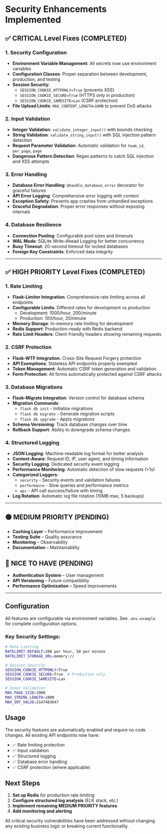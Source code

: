 # Security Enhancements Implemented

## ✅ CRITICAL Level Fixes (COMPLETED)

### 1. Security Configuration
- **Environment Variable Management**: All secrets now use environment variables
- **Configuration Classes**: Proper separation between development, production, and testing
- **Session Security**: 
  - `SESSION_COOKIE_HTTPONLY=True` (prevents XSS)
  - `SESSION_COOKIE_SECURE=True` (HTTPS only in production)
  - `SESSION_COOKIE_SAMESITE=Lax` (CSRF protection)
- **File Upload Limits**: `MAX_CONTENT_LENGTH=16MB` to prevent DoS attacks

### 2. Input Validation
- **Integer Validation**: `validate_integer_input()` with bounds checking
- **String Validation**: `validate_string_input()` with SQL injection pattern detection
- **Request Parameter Validation**: Automatic validation for `team_id`, `per_page`, `page`
- **Dangerous Pattern Detection**: Regex patterns to catch SQL injection and XSS attempts

### 3. Error Handling
- **Database Error Handling**: `@handle_database_error` decorator for graceful failures
- **API Error Logging**: Comprehensive error logging with context
- **Exception Safety**: Prevents app crashes from unhandled exceptions
- **Graceful Degradation**: Proper error responses without exposing internals

### 4. Database Resilience
- **Connection Pooling**: Configurable pool sizes and timeouts
- **WAL Mode**: SQLite Write-Ahead Logging for better concurrency
- **Busy Timeout**: 20-second timeout for locked databases
- **Foreign Key Constraints**: Enforced data integrity

---

## ✅ HIGH PRIORITY Level Fixes (COMPLETED)

### 1. Rate Limiting
- **Flask-Limiter Integration**: Comprehensive rate limiting across all endpoints
- **Configurable Limits**: Different rates for development vs production
  - Development: 1000/hour, 200/minute
  - Production: 100/hour, 20/minute
- **Memory Storage**: In-memory rate limiting for development
- **Redis Support**: Production-ready with Redis backend
- **Rate Limit Headers**: Client-friendly headers showing remaining requests

### 2. CSRF Protection
- **Flask-WTF Integration**: Cross-Site Request Forgery protection
- **API Exemptions**: Stateless API endpoints properly exempted
- **Token Management**: Automatic CSRF token generation and validation
- **Form Protection**: All forms automatically protected against CSRF attacks

### 3. Database Migrations
- **Flask-Migrate Integration**: Version control for database schema
- **Migration Commands**: 
  - `flask db init` - Initialize migrations
  - `flask db migrate` - Generate migration scripts
  - `flask db upgrade` - Apply migrations
- **Schema Versioning**: Track database changes over time
- **Rollback Support**: Ability to downgrade schema changes

### 4. Structured Logging
- **JSON Logging**: Machine-readable log format for better analysis
- **Context-Aware**: Request ID, IP, user agent, and timing information
- **Security Logging**: Dedicated security event logging
- **Performance Monitoring**: Automatic detection of slow requests (>1s)
- **Categorized Loggers**: 
  - `security` - Security events and validation failures
  - `performance` - Slow queries and performance metrics
  - `api` - API call success/failure with timing
- **Log Rotation**: Automatic log file rotation (10MB max, 5 backups)

---

## 🟢 MEDIUM PRIORITY (PENDING)
- **Caching Layer** – Performance improvement
- **Testing Suite** – Quality assurance  
- **Monitoring** – Observability
- **Documentation** – Maintainability

## 🔵 NICE TO HAVE (PENDING)
- **Authentication System** – User management
- **API Versioning** – Future compatibility
- **Performance Optimization** – Speed improvements

---

## Configuration

All features are configurable via environment variables. See `.env.example` for complete configuration options.

### Key Security Settings:
```bash
# Rate Limiting
RATELIMIT_DEFAULT=200 per hour, 50 per minute
RATELIMIT_STORAGE_URL=memory://

# Session Security
SESSION_COOKIE_HTTPONLY=True
SESSION_COOKIE_SECURE=True  # Production only
SESSION_COOKIE_SAMESITE=Lax

# Input Validation
MAX_PAGE_SIZE=1000
MAX_STRING_LENGTH=1000
MAX_INT_VALUE=2147483647
```

## Usage

The security features are automatically enabled and require no code changes. All existing API endpoints now have:
- ✅ Rate limiting protection
- ✅ Input validation
- ✅ Structured logging
- ✅ Database error handling
- ✅ CSRF protection (where applicable)

## Next Steps

1. **Set up Redis** for production rate limiting
2. **Configure structured log analysis** (ELK stack, etc.)
3. **Implement remaining MEDIUM PRIORITY features**
4. **Add monitoring and alerting**

All critical security vulnerabilities have been addressed without changing any existing business logic or breaking current functionality. 